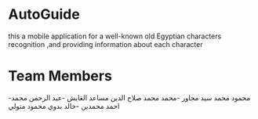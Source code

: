 # AutoGuide
this a mobile application for a well-known old Egyptian characters recognition ,and providing information about each character
# Team Members 
-محمود محمد سيد مجاور
-محمد محمد صلاح الدين مساعد الغايش
-عبد الرحمن محمد احمد محمدين
-خالد بدوي محمود متولي
